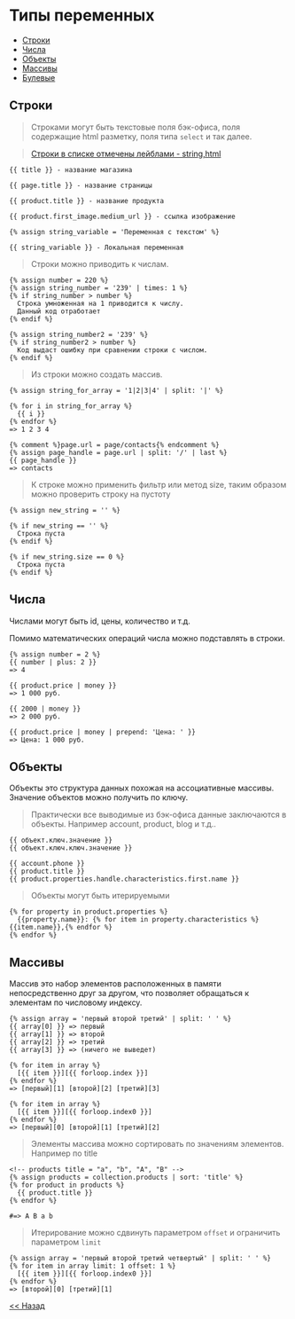 # Типы переменных

* [Строки](https://github.com/liquid-hub/insales-liquid-examples/blob/master/stage1.md#Строки)
* [Числа](https://github.com/liquid-hub/insales-liquid-examples/blob/master/stage1.md#Числа)
* [Объекты](https://github.com/liquid-hub/insales-liquid-examples/blob/master/stage1.md#Объекты)
* [Массивы](https://github.com/liquid-hub/insales-liquid-examples/blob/master/stage1.md#Массивы)
* [Булевые](https://github.com/liquid-hub/insales-liquid-examples/blob/master/stage1.md#Булевые)

## Строки

> Строками могут быть текстовые поля бэк-офиса, поля содержащие html разметку, поля типа `select` и так далее.

> [Строки в списке отмечены лейблами - string,html](http://liquidhub.ru/collection/shpargalka-liquid)

```twig
{{ title }} - название магазина

{{ page.title }} - название страницы

{{ product.title }} - название продукта

{{ product.first_image.medium_url }} - ссылка изображение

{% assign string_variable = 'Переменная с текстом' %}

{{ string_variable }} - Локальная переменная

```

> Строки можно приводить к числам.

```twig
{% assign number = 220 %}
{% assign string_number = '239' | times: 1 %}
{% if string_number > number %}
  Строка умноженная на 1 приводится к числу.
  Данный код отработает
{% endif %}

{% assign string_number2 = '239' %}
{% if string_number2 > number %}
  Код выдаст ошибку при сравнении строки с числом.
{% endif %}
```

> Из строки можно создать массив.

```twig
{% assign string_for_array = '1|2|3|4' | split: '|' %}

{% for i in string_for_array %}
  {{ i }}
{% endfor %}
=> 1 2 3 4

{% comment %}page.url = page/contacts{% endcomment %}
{% assign page_handle = page.url | split: '/' | last %}
{{ page_handle }}
=> contacts
```

> К строке можно применить фильтр или метод size, таким образом можно проверить строку на пустоту

```twig
{% assign new_string = '' %}

{% if new_string == '' %}
  Строка пуста
{% endif %}

{% if new_string.size == 0 %}
  Строка пуста
{% endif %}
```

## Числа

Числами могут быть id, цены, количество и т.д.

Помимо математических операций числа можно подставлять в строки.

```twig
{% assign number = 2 %}
{{ number | plus: 2 }}
=> 4

{{ product.price | money }}
=> 1 000 руб.

{{ 2000 | money }}
=> 2 000 руб.

{{ product.price | money | prepend: 'Цена: ' }}
=> Цена: 1 000 руб.
```

## Объекты

Объекты это структура данных похожая на ассоциативные массивы. Значение объектов можно получить по ключу.

> Практически все выводимые из бэк-офиса данные заключаются в объекты. Например account, product, blog и т.д..

```twig
{{ объект.ключ.значение }}
{{ объект.ключ.ключ.значение }}

{{ account.phone }}
{{ product.title }}
{{ product.properties.handle.characteristics.first.name }}
```

> Объекты могут быть итерируемыми

```twig
{% for property in product.properties %}
  {{property.name}}: {% for item in property.characteristics %}{{item.name}},{% endfor %}
{% endfor %}
```

## Массивы

Массив это набор элементов расположенных в памяти непосредственно друг за другом, что позволяет обращаться к элементам по числовому индексу.

```twig
{% assign array = 'первый второй третий' | split: ' ' %}
{{ array[0] }} => первый
{{ array[1] }} => второй
{{ array[2] }} => третий
{{ array[3] }} => (ничего не выведет)

{% for item in array %}
  [{{ item }}][{{ forloop.index }}]
{% endfor %}
=> [первый][1] [второй][2] [третий][3]

{% for item in array %}
  [{{ item }}][{{ forloop.index0 }}]
{% endfor %}
=> [первый][0] [второй][1] [третий][2]
```
> Элементы массива можно сортировать по значениям элементов. Например по title

```twig
<!-- products title = "a", "b", "A", "B" -->
{% assign products = collection.products | sort: 'title' %}
{% for product in products %}
  {{ product.title }}
{% endfor %}

#=> A B a b
```

> Итерирование можно сдвинуть параметром `offset` и ограничить параметром `limit`

```twig
{% assign array = 'первый второй третий четвертый' | split: ' ' %}
{% for item in array limit: 1 offset: 1 %}
  [{{ item }}][{{ forloop.index0 }}]
{% endfor %}
=> [второй][0] [третий][1]
```

[<< Назад](https://github.com/liquid-hub/insales-liquid-examples/blob/master/readme.md)

